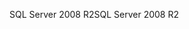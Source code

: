 <span data-ttu-id="3e29d-101">SQL Server 2008 R2</span><span class="sxs-lookup"><span data-stu-id="3e29d-101">SQL Server 2008 R2</span></span>